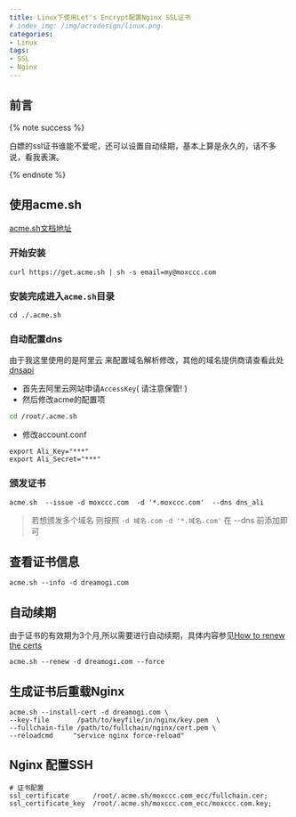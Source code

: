 ```yaml
---
title: Linux下使用Let's Encrypt配置Nginx SSL证书
# index_img: /img/acrodesign/linux.png
categories:
- Linux
tags:
- SSL
- Nginx
---
```


## 前言
{% note success %}

白嫖的ssl证书谁能不爱呢，还可以设置自动续期，基本上算是永久的，话不多说，看我表演。

{% endnote %}

## 使用acme.sh
[acme.sh文档地址](https://github.com/acmesh-official/acme.sh)
### 开始安装

```ebnf
curl https://get.acme.sh | sh -s email=my@moxccc.com
```

### 安装完成进入`acme.sh`目录

```
cd ./.acme.sh
```

### 自动配置dns

由于我这里使用的是阿里云 来配置域名解析修改，其他的域名提供商请查看此处[dnsapi](https://github.com/acmesh-official/acme.sh/wiki/dnsapi#11-use-aliyun-domain-api-to-automatically-issue-cert)
* 首先去阿里云网站申请`AccessKey`( 请注意保管! )
* 然后修改acme的配置项
```BASH
cd /root/.acme.sh
```

* 修改account.conf
```
export Ali_Key="***"
export Ali_Secret="***"
```


### 颁发证书
```LINUX
acme.sh  --issue -d moxccc.com  -d '*.moxccc.com'  --dns dns_ali
```
> 若想颁发多个域名 则按照 `-d 域名.com`  `-d '*.域名.com'` 在 --dns 前添加即可


## 查看证书信息

```LINUX
acme.sh --info -d dreamogi.com
```

## 自动续期

由于证书的有效期为3个月,所以需要进行自动续期，具体内容参见[How to renew the certs](https://github.com/acmesh-official/acme.sh#12-how-to-renew-the-certs)

```LINUX
acme.sh --renew -d dreamogi.com --force
```

## 生成证书后重载Nginx

```LINUX
acme.sh --install-cert -d dreamogi.com \
--key-file       /path/to/keyfile/in/nginx/key.pem  \
--fullchain-file /path/to/fullchain/nginx/cert.pem \
--reloadcmd     "service nginx force-reload"
```

## Nginx 配置SSH

```nginx
# 证书配置
ssl_certificate      /root/.acme.sh/moxccc.com_ecc/fullchain.cer;
ssl_certificate_key  /root/.acme.sh/moxccc.com_ecc/moxccc.com.key;
```


